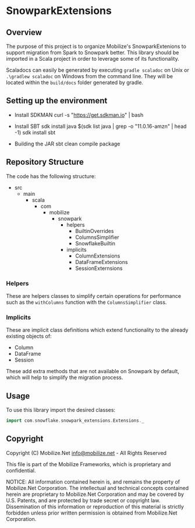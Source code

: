 # SnowparkExtensions

## Overview

The purpose of this project is to organize Mobilize's SnowparkExtenions to support migration from Spark to Snowpark better. This library should be imported in a Scala project in order to leverage some of its functionality. 

Scaladocs can easily be generated by executing `gradle scaladoc` on Unix or `.\gradlew scaladoc` on Windows from the command line. They will be located within the `build/docs` folder generated by gradle.

## Setting up the environment

- Install SDKMAN
curl -s "https://get.sdkman.io" | bash

- Install SBT
sdk install java $(sdk list java | grep -o "11.0.16-amzn" | head -1)
sdk install sbt

- Building the JAR
sbt clean compile package

## Repository Structure

The code has the following structure:

+ src
  + main
	+ scala
	  + com
		+ mobilize
		  + snowpark
		    + helpers
			  + BuiltinOverrides
			  + ColumnsSimplifier
			  + SnowflakeBuiltin
			+ implicits
			  + ColumnExtensions
			  + DataFrameExtensions
			  + SessionExternsions
			  
### Helpers

These are helpers classes to simplify certain operations for performance such as the `withColumns` function with the `ColumnsSimplifier` class. 

### Implicits

These are implicit class definitions which extend functionality to the already existing objects of:

* Column
* DataFrame
* Session

These add extra methods that are not available on Snowpark by default, which will help to simplify the migration process.

## Usage

To use this library import the desired classes:

```scala
import com.snowflake.snowpark_extensions.Extensions._
```

## Copyright

Copyright (C) Mobilize.Net info@mobilize.net - All Rights Reserved

This file is part of the Mobilize Frameworks, which is
proprietary and confidential.

NOTICE:  All information contained herein is, and remains
the property of Mobilize.Net Corporation.
The intellectual and technical concepts contained herein are
proprietary to Mobilize.Net Corporation and may be covered
by U.S. Patents, and are protected by trade secret or copyright law.
Dissemination of this information or reproduction of this material
is strictly forbidden unless prior written permission is obtained
from Mobilize.Net Corporation.